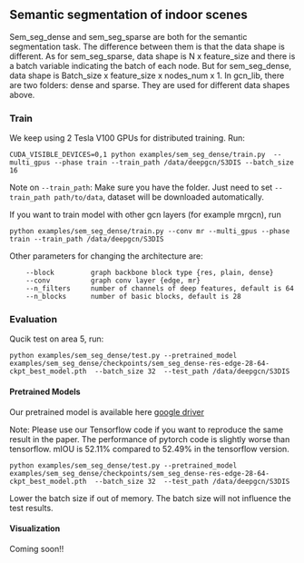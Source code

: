 ## Semantic segmentation of indoor scenes

Sem_seg_dense and sem_seg_sparse are both for the semantic segmentation task. The difference between them is that the data shape is different. 
As for sem_seg_sparse, data shape is N x feature_size and there is a batch variable indicating the batch of each node. 
But for sem_seg_dense, data shape is Batch_size x feature_size x nodes_num x 1. 
In gcn_lib, there are two folders: dense and sparse. They are used for different data shapes above.


### Train
We keep using 2 Tesla V100 GPUs for distributed training. Run:
```
CUDA_VISIBLE_DEVICES=0,1 python examples/sem_seg_dense/train.py  --multi_gpus --phase train --train_path /data/deepgcn/S3DIS --batch_size 16
```
Note on `--train_path`: Make sure you have the folder. Just need to set `--train_path path/to/data`, dataset will be downloaded automatically. 

If you want to train model with other gcn layers (for example mrgcn), run
```
python examples/sem_seg_dense/train.py --conv mr --multi_gpus --phase train --train_path /data/deepgcn/S3DIS 
```
Other parameters for changing the architecture are:
```
    --block         graph backbone block type {res, plain, dense}
    --conv          graph conv layer {edge, mr}
    --n_filters     number of channels of deep features, default is 64
    --n_blocks      number of basic blocks, default is 28
```

### Evaluation
Qucik test on area 5, run:

```
python examples/sem_seg_dense/test.py --pretrained_model examples/sem_seg_dense/checkpoints/sem_seg_dense-res-edge-28-64-ckpt_best_model.pth  --batch_size 32  --test_path /data/deepgcn/S3DIS 
```

#### Pretrained Models
Our pretrained model is available here [google driver](https://drive.google.com/open?id=1iAJbHqiNwc4nJlP67sp1xLkl5EtC4PU_)

Note: Please use our Tensorflow code if you want to reproduce the same result in the paper. 
The performance of pytorch code is slightly worse than tensorflow. mIOU is 52.11% compared to 52.49% in the tensorflow version.
```
python examples/sem_seg_dense/test.py --pretrained_model examples/sem_seg_dense/checkpoints/sem_seg_dense-res-edge-28-64-ckpt_best_model.pth  --batch_size 32  --test_path /data/deepgcn/S3DIS
```
Lower the batch size if out of memory. The batch size will not influence the test results.

#### Visualization
Coming soon!! 
